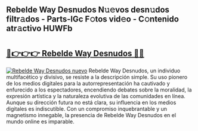 ## Rebelde Way Desnudos N𝚞𝚎vos desn𝚞dos filtr𝚊dos - Parts-lGc F𝚘tos vid𝚎o - C𝚘ntenido atr𝚊ctivo HUWFb

# <h2><a href="http://mb2qyz4.tromn.icu/?c=Rebelde+Way+Desnudos">🔗👉👉👉 Rebelde Way Desnudos 🔗🔗</a></h2>

[![Rebelde Way Desnudos nuevo](https://i.imgur.com/pEAQMta.gif)](http://mb2qyz4.tromn.icu/?c=Rebelde+Way+Desnudos)
Rebelde Way Desnudos, un individuo multifacético y divisivo, se resiste a la descripción simple. Su uso pionero de los medios digitales para la autorrepresentación ha cautivado y enfurecido a los espectadores, encendiendo debates sobre la moralidad, la expresión artística y la naturaleza evolutiva de las comunidades en línea. Aunque su dirección futura no está clara, su influencia en los medios digitales es indiscutible. Con un compromiso inquebrantable y un magnetismo innegable, la presencia de Rebelde Way Desnudos en el mundo online es imparable.
